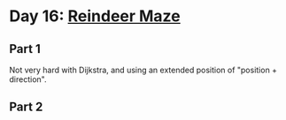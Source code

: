 # Day 16: [Reindeer Maze](https://adventofcode.com/2024/day/16)

## Part 1

Not very hard with Dijkstra, and using an extended position of "position + direction".

## Part 2

